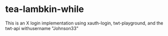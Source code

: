 # tea-lambkin-while
This is an X login implementation using xauth-login, twt-playground, and the twt-api withusername "Johnson33"
